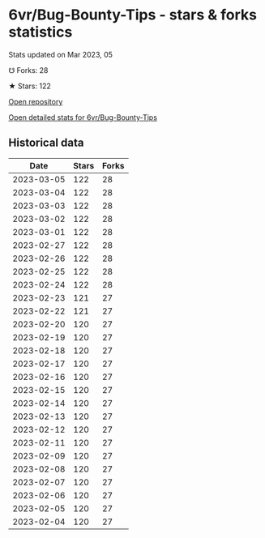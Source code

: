 # 6vr/Bug-Bounty-Tips - stars & forks statistics

Stats updated on Mar 2023, 05

☋ Forks: 28

★ Stars: 122

[Open repository](https://github.com/6vr/Bug-Bounty-Tips)

[Open detailed stats for 6vr/Bug-Bounty-Tips](https://reviewgithub.com/rep/6vr/Bug-Bounty-Tips)

## Historical data
| Date | Stars | Forks |
|------|-------|-------|
| 2023-03-05 | 122 | 28 | 
| 2023-03-04 | 122 | 28 | 
| 2023-03-03 | 122 | 28 | 
| 2023-03-02 | 122 | 28 | 
| 2023-03-01 | 122 | 28 | 
| 2023-02-27 | 122 | 28 | 
| 2023-02-26 | 122 | 28 | 
| 2023-02-25 | 122 | 28 | 
| 2023-02-24 | 122 | 28 | 
| 2023-02-23 | 121 | 27 | 
| 2023-02-22 | 121 | 27 | 
| 2023-02-20 | 120 | 27 | 
| 2023-02-19 | 120 | 27 | 
| 2023-02-18 | 120 | 27 | 
| 2023-02-17 | 120 | 27 | 
| 2023-02-16 | 120 | 27 | 
| 2023-02-15 | 120 | 27 | 
| 2023-02-14 | 120 | 27 | 
| 2023-02-13 | 120 | 27 | 
| 2023-02-12 | 120 | 27 | 
| 2023-02-11 | 120 | 27 | 
| 2023-02-09 | 120 | 27 | 
| 2023-02-08 | 120 | 27 | 
| 2023-02-07 | 120 | 27 | 
| 2023-02-06 | 120 | 27 | 
| 2023-02-05 | 120 | 27 | 
| 2023-02-04 | 120 | 27 | 

